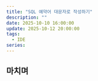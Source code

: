 ```yaml
---
title: "SQL 예약어 대문자로 작성하기"
description: ""
date: 2025-10-10 16:00:00
update: 2025-10-12 20:00:00
tags:
  - IDE
series:
---
```


## 마치며
